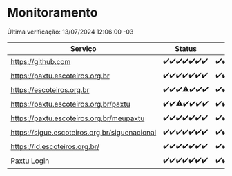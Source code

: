 # Monitoramento

Última verificação: 13/07/2024 12:06:00 -03

|Serviço|Status|Últimas 24h|
|---|---|---|
|https://github.com|<span title="2024-07-06: OK=24">✔️</span><span title="2024-07-07: OK=23">✔️</span><span title="2024-07-08: OK=24">✔️</span><span title="2024-07-09: OK=24">✔️</span><span title="2024-07-10: OK=24">✔️</span><span title="2024-07-11: OK=24">✔️</span><span title="2024-07-12: OK=15">✔️</span>|<span title="12/07/2024 12:07:00 -03 : 200">✔️</span><span title="12/07/2024 13:09:00 -03 : 200">✔️</span><span title="12/07/2024 14:06:00 -03 : 200">✔️</span><span title="12/07/2024 15:08:00 -03 : 200">✔️</span><span title="12/07/2024 16:05:00 -03 : 200">✔️</span><span title="12/07/2024 17:07:00 -03 : 200">✔️</span><span title="12/07/2024 18:07:00 -03 : 200">✔️</span><span title="12/07/2024 19:06:00 -03 : 200">✔️</span><span title="12/07/2024 20:06:00 -03 : 200">✔️</span><span title="12/07/2024 21:34:00 -03 : 200">✔️</span><span title="12/07/2024 22:55:00 -03 : 200">✔️</span><span title="12/07/2024 23:26:00 -03 : 200">✔️</span><span title="13/07/2024 00:07:00 -03 : 200">✔️</span><span title="13/07/2024 01:08:00 -03 : 200">✔️</span><span title="13/07/2024 02:07:00 -03 : 200">✔️</span><span title="13/07/2024 03:09:00 -03 : 200">✔️</span><span title="13/07/2024 04:07:00 -03 : 200">✔️</span><span title="13/07/2024 05:08:00 -03 : 200">✔️</span><span title="13/07/2024 06:06:00 -03 : 200">✔️</span><span title="13/07/2024 07:06:00 -03 : 200">✔️</span><span title="13/07/2024 08:05:00 -03 : 200">✔️</span><span title="13/07/2024 09:11:00 -03 : 200">✔️</span><span title="13/07/2024 10:08:00 -03 : 200">✔️</span><span title="13/07/2024 11:04:00 -03 : 200">✔️</span><span title="13/07/2024 12:06:00 -03 : 200">✔️</span>|
|https://paxtu.escoteiros.org.br|<span title="2024-07-06: OK=24">✔️</span><span title="2024-07-07: OK=23">✔️</span><span title="2024-07-08: OK=24">✔️</span><span title="2024-07-09: OK=24">✔️</span><span title="2024-07-10: OK=24">✔️</span><span title="2024-07-11: OK=24">✔️</span><span title="2024-07-12: OK=15">✔️</span>|<span title="12/07/2024 12:07:00 -03 : 200">✔️</span><span title="12/07/2024 13:09:00 -03 : 200">✔️</span><span title="12/07/2024 14:06:00 -03 : 0">❌</span><span title="12/07/2024 15:08:00 -03 : 200">✔️</span><span title="12/07/2024 16:05:00 -03 : 200">✔️</span><span title="12/07/2024 17:07:00 -03 : 200">✔️</span><span title="12/07/2024 18:07:00 -03 : 200">✔️</span><span title="12/07/2024 19:06:00 -03 : 200">✔️</span><span title="12/07/2024 20:06:00 -03 : 200">✔️</span><span title="12/07/2024 21:34:00 -03 : 200">✔️</span><span title="12/07/2024 22:55:00 -03 : 200">✔️</span><span title="12/07/2024 23:26:00 -03 : 200">✔️</span><span title="13/07/2024 00:07:00 -03 : 200">✔️</span><span title="13/07/2024 01:08:00 -03 : 200">✔️</span><span title="13/07/2024 02:07:00 -03 : 200">✔️</span><span title="13/07/2024 03:09:00 -03 : 200">✔️</span><span title="13/07/2024 04:07:00 -03 : 200">✔️</span><span title="13/07/2024 05:08:00 -03 : 200">✔️</span><span title="13/07/2024 06:06:00 -03 : 200">✔️</span><span title="13/07/2024 07:06:00 -03 : 200">✔️</span><span title="13/07/2024 08:05:00 -03 : 200">✔️</span><span title="13/07/2024 09:11:00 -03 : 200">✔️</span><span title="13/07/2024 10:08:00 -03 : 200">✔️</span><span title="13/07/2024 11:04:00 -03 : 200">✔️</span><span title="13/07/2024 12:06:00 -03 : 200">✔️</span>|
|https://escoteiros.org.br|<span title="2024-07-06: OK=24">✔️</span><span title="2024-07-07: OK=23">✔️</span><span title="2024-07-08: OK=24">✔️</span><span title="2024-07-09: OK=22, Falhas=2">⚠️</span><span title="2024-07-10: OK=24">✔️</span><span title="2024-07-11: OK=24">✔️</span><span title="2024-07-12: OK=15">✔️</span>|<span title="12/07/2024 12:07:00 -03 : 200">✔️</span><span title="12/07/2024 13:09:00 -03 : 200">✔️</span><span title="12/07/2024 14:06:00 -03 : 200">✔️</span><span title="12/07/2024 15:08:00 -03 : 200">✔️</span><span title="12/07/2024 16:05:00 -03 : 200">✔️</span><span title="12/07/2024 17:07:00 -03 : 200">✔️</span><span title="12/07/2024 18:07:00 -03 : 200">✔️</span><span title="12/07/2024 19:06:00 -03 : 200">✔️</span><span title="12/07/2024 20:06:00 -03 : 200">✔️</span><span title="12/07/2024 21:34:00 -03 : 200">✔️</span><span title="12/07/2024 22:55:00 -03 : 200">✔️</span><span title="12/07/2024 23:26:00 -03 : 200">✔️</span><span title="13/07/2024 00:07:00 -03 : 200">✔️</span><span title="13/07/2024 01:08:00 -03 : 200">✔️</span><span title="13/07/2024 02:07:00 -03 : 200">✔️</span><span title="13/07/2024 03:09:00 -03 : 200">✔️</span><span title="13/07/2024 04:07:00 -03 : 200">✔️</span><span title="13/07/2024 05:08:00 -03 : 200">✔️</span><span title="13/07/2024 06:06:00 -03 : 200">✔️</span><span title="13/07/2024 07:06:00 -03 : 200">✔️</span><span title="13/07/2024 08:05:00 -03 : 200">✔️</span><span title="13/07/2024 09:11:00 -03 : 200">✔️</span><span title="13/07/2024 10:08:00 -03 : 200">✔️</span><span title="13/07/2024 11:04:00 -03 : 200">✔️</span><span title="13/07/2024 12:06:00 -03 : 200">✔️</span>|
|https://paxtu.escoteiros.org.br/paxtu|<span title="2024-07-06: OK=24">✔️</span><span title="2024-07-07: OK=23">✔️</span><span title="2024-07-08: OK=23, Falhas=1">⚠️</span><span title="2024-07-09: OK=24">✔️</span><span title="2024-07-10: OK=24">✔️</span><span title="2024-07-11: OK=24">✔️</span><span title="2024-07-12: OK=15">✔️</span>|<span title="12/07/2024 12:07:00 -03 : 200">✔️</span><span title="12/07/2024 13:09:00 -03 : 200">✔️</span><span title="12/07/2024 14:06:00 -03 : 200">✔️</span><span title="12/07/2024 15:08:00 -03 : 200">✔️</span><span title="12/07/2024 16:05:00 -03 : 200">✔️</span><span title="12/07/2024 17:07:00 -03 : 200">✔️</span><span title="12/07/2024 18:07:00 -03 : 200">✔️</span><span title="12/07/2024 19:06:00 -03 : 200">✔️</span><span title="12/07/2024 20:06:00 -03 : 200">✔️</span><span title="12/07/2024 21:34:00 -03 : 200">✔️</span><span title="12/07/2024 22:55:00 -03 : 200">✔️</span><span title="12/07/2024 23:26:00 -03 : 200">✔️</span><span title="13/07/2024 00:07:00 -03 : 200">✔️</span><span title="13/07/2024 01:08:00 -03 : 200">✔️</span><span title="13/07/2024 02:07:00 -03 : 200">✔️</span><span title="13/07/2024 03:09:00 -03 : 200">✔️</span><span title="13/07/2024 04:07:00 -03 : 200">✔️</span><span title="13/07/2024 05:08:00 -03 : 200">✔️</span><span title="13/07/2024 06:06:00 -03 : 200">✔️</span><span title="13/07/2024 07:06:00 -03 : 200">✔️</span><span title="13/07/2024 08:05:00 -03 : 200">✔️</span><span title="13/07/2024 09:11:00 -03 : 200">✔️</span><span title="13/07/2024 10:08:00 -03 : 200">✔️</span><span title="13/07/2024 11:04:00 -03 : 200">✔️</span><span title="13/07/2024 12:06:00 -03 : 200">✔️</span>|
|https://paxtu.escoteiros.org.br/meupaxtu|<span title="2024-07-06: OK=24">✔️</span><span title="2024-07-07: OK=23">✔️</span><span title="2024-07-08: OK=24">✔️</span><span title="2024-07-09: OK=24">✔️</span><span title="2024-07-10: OK=24">✔️</span><span title="2024-07-11: OK=24">✔️</span><span title="2024-07-12: OK=15">✔️</span>|<span title="12/07/2024 12:07:00 -03 : 200">✔️</span><span title="12/07/2024 13:09:00 -03 : 200">✔️</span><span title="12/07/2024 14:06:00 -03 : 200">✔️</span><span title="12/07/2024 15:08:00 -03 : 200">✔️</span><span title="12/07/2024 16:05:00 -03 : 200">✔️</span><span title="12/07/2024 17:07:00 -03 : 200">✔️</span><span title="12/07/2024 18:07:00 -03 : 200">✔️</span><span title="12/07/2024 19:06:00 -03 : 200">✔️</span><span title="12/07/2024 20:06:00 -03 : 200">✔️</span><span title="12/07/2024 21:34:00 -03 : 200">✔️</span><span title="12/07/2024 22:55:00 -03 : 200">✔️</span><span title="12/07/2024 23:26:00 -03 : 200">✔️</span><span title="13/07/2024 00:07:00 -03 : 200">✔️</span><span title="13/07/2024 01:08:00 -03 : 200">✔️</span><span title="13/07/2024 02:07:00 -03 : 200">✔️</span><span title="13/07/2024 03:09:00 -03 : 200">✔️</span><span title="13/07/2024 04:07:00 -03 : 200">✔️</span><span title="13/07/2024 05:08:00 -03 : 200">✔️</span><span title="13/07/2024 06:06:00 -03 : 200">✔️</span><span title="13/07/2024 07:06:00 -03 : 200">✔️</span><span title="13/07/2024 08:05:00 -03 : 200">✔️</span><span title="13/07/2024 09:11:00 -03 : 200">✔️</span><span title="13/07/2024 10:08:00 -03 : 200">✔️</span><span title="13/07/2024 11:04:00 -03 : 200">✔️</span><span title="13/07/2024 12:06:00 -03 : 200">✔️</span>|
|https://sigue.escoteiros.org.br/siguenacional|<span title="2024-07-06: OK=24">✔️</span><span title="2024-07-07: OK=23">✔️</span><span title="2024-07-08: OK=24">✔️</span><span title="2024-07-09: OK=24">✔️</span><span title="2024-07-10: OK=24">✔️</span><span title="2024-07-11: OK=24">✔️</span><span title="2024-07-12: OK=15">✔️</span>|<span title="12/07/2024 12:07:00 -03 : 200">✔️</span><span title="12/07/2024 13:09:00 -03 : 200">✔️</span><span title="12/07/2024 14:06:00 -03 : 200">✔️</span><span title="12/07/2024 15:08:00 -03 : 200">✔️</span><span title="12/07/2024 16:05:00 -03 : 200">✔️</span><span title="12/07/2024 17:07:00 -03 : 200">✔️</span><span title="12/07/2024 18:07:00 -03 : 200">✔️</span><span title="12/07/2024 19:06:00 -03 : 200">✔️</span><span title="12/07/2024 20:06:00 -03 : 200">✔️</span><span title="12/07/2024 21:34:00 -03 : 200">✔️</span><span title="12/07/2024 22:55:00 -03 : 200">✔️</span><span title="12/07/2024 23:26:00 -03 : 200">✔️</span><span title="13/07/2024 00:07:00 -03 : 200">✔️</span><span title="13/07/2024 01:08:00 -03 : 200">✔️</span><span title="13/07/2024 02:07:00 -03 : 200">✔️</span><span title="13/07/2024 03:09:00 -03 : 200">✔️</span><span title="13/07/2024 04:07:00 -03 : 200">✔️</span><span title="13/07/2024 05:08:00 -03 : 200">✔️</span><span title="13/07/2024 06:06:00 -03 : 200">✔️</span><span title="13/07/2024 07:06:00 -03 : 200">✔️</span><span title="13/07/2024 08:05:00 -03 : 200">✔️</span><span title="13/07/2024 09:11:00 -03 : 200">✔️</span><span title="13/07/2024 10:08:00 -03 : 200">✔️</span><span title="13/07/2024 11:04:00 -03 : 200">✔️</span><span title="13/07/2024 12:06:00 -03 : 200">✔️</span>|
|https://id.escoteiros.org.br/|<span title="2024-07-06: OK=24">✔️</span><span title="2024-07-07: OK=23">✔️</span><span title="2024-07-08: OK=24">✔️</span><span title="2024-07-09: OK=24">✔️</span><span title="2024-07-10: OK=24">✔️</span><span title="2024-07-11: OK=24">✔️</span><span title="2024-07-12: OK=15">✔️</span>|<span title="12/07/2024 12:07:00 -03 : 200">✔️</span><span title="12/07/2024 13:09:00 -03 : 200">✔️</span><span title="12/07/2024 14:06:00 -03 : 200">✔️</span><span title="12/07/2024 15:08:00 -03 : 200">✔️</span><span title="12/07/2024 16:05:00 -03 : 200">✔️</span><span title="12/07/2024 17:07:00 -03 : 200">✔️</span><span title="12/07/2024 18:07:00 -03 : 200">✔️</span><span title="12/07/2024 19:06:00 -03 : 200">✔️</span><span title="12/07/2024 20:06:00 -03 : 200">✔️</span><span title="12/07/2024 21:34:00 -03 : 200">✔️</span><span title="12/07/2024 22:55:00 -03 : 200">✔️</span><span title="12/07/2024 23:26:00 -03 : 200">✔️</span><span title="13/07/2024 00:07:00 -03 : 200">✔️</span><span title="13/07/2024 01:08:00 -03 : 200">✔️</span><span title="13/07/2024 02:07:00 -03 : 200">✔️</span><span title="13/07/2024 03:09:00 -03 : 200">✔️</span><span title="13/07/2024 04:07:00 -03 : 200">✔️</span><span title="13/07/2024 05:08:00 -03 : 200">✔️</span><span title="13/07/2024 06:06:00 -03 : 200">✔️</span><span title="13/07/2024 07:06:00 -03 : 200">✔️</span><span title="13/07/2024 08:05:00 -03 : 200">✔️</span><span title="13/07/2024 09:11:00 -03 : 200">✔️</span><span title="13/07/2024 10:08:00 -03 : 200">✔️</span><span title="13/07/2024 11:04:00 -03 : 200">✔️</span><span title="13/07/2024 12:06:00 -03 : 200">✔️</span>|
|Paxtu Login|<span title="2024-07-06: OK=24">✔️</span><span title="2024-07-07: OK=23">✔️</span><span title="2024-07-08: OK=24">✔️</span><span title="2024-07-09: OK=24">✔️</span><span title="2024-07-10: OK=24">✔️</span><span title="2024-07-11: OK=24">✔️</span><span title="2024-07-12: OK=15">✔️</span>|<span title="12/07/2024 12:07:00 -03 : 200">✔️</span><span title="12/07/2024 13:09:00 -03 : 200">✔️</span><span title="12/07/2024 14:06:00 -03 : 200">✔️</span><span title="12/07/2024 15:08:00 -03 : 200">✔️</span><span title="12/07/2024 16:05:00 -03 : 200">✔️</span><span title="12/07/2024 17:07:00 -03 : 200">✔️</span><span title="12/07/2024 18:07:00 -03 : 200">✔️</span><span title="12/07/2024 19:06:00 -03 : 200">✔️</span><span title="12/07/2024 20:06:00 -03 : 200">✔️</span><span title="12/07/2024 21:34:00 -03 : 200">✔️</span><span title="12/07/2024 22:55:00 -03 : 200">✔️</span><span title="12/07/2024 23:26:00 -03 : 200">✔️</span><span title="13/07/2024 00:07:00 -03 : 200">✔️</span><span title="13/07/2024 01:08:00 -03 : 200">✔️</span><span title="13/07/2024 02:07:00 -03 : 200">✔️</span><span title="13/07/2024 03:09:00 -03 : 200">✔️</span><span title="13/07/2024 04:07:00 -03 : 200">✔️</span><span title="13/07/2024 05:08:00 -03 : 200">✔️</span><span title="13/07/2024 06:06:00 -03 : 200">✔️</span><span title="13/07/2024 07:06:00 -03 : 200">✔️</span><span title="13/07/2024 08:05:00 -03 : 200">✔️</span><span title="13/07/2024 09:11:00 -03 : 200">✔️</span><span title="13/07/2024 10:08:00 -03 : 200">✔️</span><span title="13/07/2024 11:04:00 -03 : 200">✔️</span><span title="13/07/2024 12:06:00 -03 : 200">✔️</span>|
